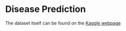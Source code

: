 # Disease Prediction

The dataset itself can be found on the [Kaggle webpage](https://www.kaggle.com/datasets/kaushil268/disease-prediction-using-machine-learning)
